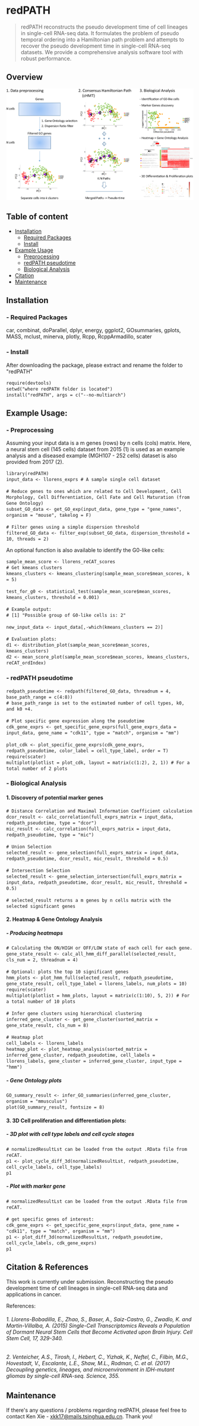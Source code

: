 redPATH
======================
> redPATH reconstructs the pseudo development time of cell lineages in single-cell RNA-seq data. It formulates the problem of pseudo temporal ordering into a Hamiltonian path problem and attempts to recover the pseudo development time in single-cell RNA-seq datasets. We provide a comprehensive analysis software tool with robust performance. 

## Overview

<p align = "center">
<img src=sample_results/overview.png alt="Overview" title="Overview" align="centre" height="300">


## Table of content
- [Installation](#installation)
    - [Required Packages](#required_packages)
    - [Install](#install)
- [Example Usage](#example_usage)
    - [Preprocessing](#preprocessing)
    - [redPATH pseudotime](#redpath_pseudotime)
    - [Biological Analysis](#bio_analysis)
- [Citation](#cite)
- [Maintenance](#maintenance)

## Installation
### - Required Packages
car, combinat, doParallel, dplyr, energy, ggplot2, GOsummaries, gplots, MASS, mclust, minerva, plotly, Rcpp, RcppArmadillo, scater
### - Install
After downloading the package, please extract and rename the folder to "redPATH"

```
require(devtools)
setwd("where redPATH folder is located")
install("redPATH", args = c("--no-multiarch")

```

## Example Usage:

### - Preprocessing

Assuming your input data is a m genes (rows) by n cells (cols) matrix.
Here, a neural stem cell (145 cells) dataset from 2015 (1) is used as an example analysis and a diseased example (MGH107 - 252 cells) dataset is also provided from 2017 (2).

```
library(redPATH)
input_data <- llorens_exprs # A sample single cell dataset

# Reduce genes to ones which are related to Cell Development, Cell Morphology, Cell Differentiation, Cell Fate and Cell Maturation (from Gene Ontology)
subset_GO_data <- get_GO_exp(input_data, gene_type = "gene_names", organism = "mouse", takelog = F)

# Filter genes using a simple dispersion threshold
filtered_GO_data <- filter_exp(subset_GO_data, dispersion_threshold = 10, threads = 2)

```

An optional function is also available to identify the G0-like cells:

```
sample_mean_score <- llorens_reCAT_scores
# Get kmeans clusters
kmeans_clusters <- kmeans_clustering(sample_mean_score$mean_scores, k = 5)

test_for_g0 <- statistical_test(sample_mean_score$mean_scores, kmeans_clusters, threshold = 0.001)

# Example output:
# [1] "Possible group of G0-like cells is: 2"

new_input_data <- input_data[,-which(kmeans_clusters == 2)]

# Evaluation plots:
d1 <- distribution_plot(sample_mean_score$mean_scores, kmeans_clusters)
d2 <- mean_score_plot(sample_mean_score$mean_scores, kmeans_clusters, reCAT_ordIndex)

```

### - redPATH pseudotime

```
redpath_pseudotime <- redpath(filtered_GO_data, threadnum = 4, base_path_range = c(4:8))
# base_path_range is set to the estimated number of cell types, k0, and k0 +4. 

# Plot specific gene expression along the pseudotime
cdk_gene_exprs <- get_specific_gene_exprs(full_gene_exprs_data = input_data, gene_name = "cdk11", type = "match", organism = "mm")

plot_cdk <- plot_specific_gene_exprs(cdk_gene_exprs, redpath_pseudotime, color_label = cell_type_label, order = T)
require(scater)
multiplot(plotlist = plot_cdk, layout = matrix(c(1:2), 2, 1)) # For a total number of 2 plots

```

### - Biological Analysis

#### 1. Discovery of potential marker genes

```
# Distance Correlation and Maximal Information Coefficient calculation
dcor_result <- calc_correlation(full_exprs_matrix = input_data, redpath_pseudotime, type = "dcor") 
mic_result <- calc_correlation(full_exprs_matrix = input_data, redpath_pseudotime, type = "mic")

# Union Selection
selected_result <- gene_selection(full_exprs_matrix = input_data, redpath_pseudotime, dcor_result, mic_result, threshold = 0.5)

# Intersection Selection
selected_result <- gene_selection_intersection(full_exprs_matrix = input_data, redpath_pseudotime, dcor_result, mic_result, threshold = 0.5)

# selected_result returns a m genes by n cells matrix with the selected significant genes

```

#### 2. Heatmap & Gene Ontology Analysis

##### - Producing heatmaps

```
# Calculating the ON/HIGH or OFF/LOW state of each cell for each gene.
gene_state_result <- calc_all_hmm_diff_parallel(selected_result, cls_num = 2, threadnum = 4) 

# Optional: plots the top 10 significant genes
hmm_plots <- plot_hmm_full(selected_result, redpath_pseudotime, gene_state_result, cell_type_label = llorens_labels, num_plots = 10)
require(scater)
multiplot(plotlist = hmm_plots, layout = matrix(c(1:10), 5, 2)) # For a total number of 10 plots

# Infer gene clusters using hierarchical clustering
inferred_gene_cluster <- get_gene_cluster(sorted_matrix = gene_state_result, cls_num = 8)

# Heatmap plot
cell_labels <- llorens_labels
heatmap_plot <- plot_heatmap_analysis(sorted_matrix = inferred_gene_cluster, redpath_pseudotime, cell_labels = llorens_labels, gene_cluster = inferred_gene_cluster, input_type = "hmm")

```

##### - Gene Ontology plots

```
GO_summary_result <- infer_GO_summaries(inferred_gene_cluster, organism = "mmusculus")
plot(GO_summary_result, fontsize = 8)

```

#### 3. 3D Cell proliferation and differentiation plots:

##### - 3D plot with cell type labels and cell cycle stages

```
# normalizedResultLst can be loaded from the output .RData file from reCAT.
p1 <- plot_cycle_diff_3d(normalizedResultLst, redpath_pseudotime, cell_cycle_labels, cell_type_labels)
p1

```

##### - Plot with marker gene

```
# normalizedResultLst can be loaded from the output .RData file from reCAT.

# get specific genes of interest:
cdk_gene_exprs <- get_specific_gene_exprs(input_data, gene_name = "cdk11", type = "match", organism = "mm")
p1 <- plot_diff_3d(normalizedResultLst, redpath_pseudotime, cell_cycle_labels, cdk_gene_exprs)
p1

```


## Citation & References

This work is currently under submission. Reconstructing the pseudo development time of cell lineages in single-cell RNA-seq data and applications in cancer.

References:
###### 1. Llorens-Bobadilla, E., Zhao, S., Baser, A., Saiz-Castro, G., Zwadlo, K. and Martin-Villalba, A. (2015) Single-Cell Transcriptomics Reveals a Population of Dormant Neural Stem Cells that Become Activated upon Brain Injury. Cell Stem Cell, 17, 329-340. 
###### 2. Venteicher, A.S., Tirosh, I., Hebert, C., Yizhak, K., Neftel, C., Filbin, M.G., Hovestadt, V., Escalante, L.E., Shaw, M.L., Rodman, C. et al. (2017) Decoupling genetics, lineages, and microenvironment in IDH-mutant gliomas by single-cell RNA-seq. Science, 355.


## Maintenance

If there's any questions / problems regarding redPATH, please feel free to contact Ken Xie - xkk17@mails.tsinghua.edu.cn. Thank you!

